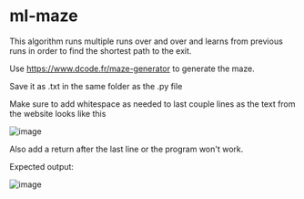 # ml-maze

This algorithm runs multiple runs over and over and learns from previous runs in order to find the shortest path to the exit.
 
Use https://www.dcode.fr/maze-generator to generate the maze. 

Save it as .txt in the same folder as the .py file

Make sure to add whitespace as needed to last couple lines as the text from the website looks like this

![image](https://github.com/user-attachments/assets/5b827313-da0a-4c0f-8f50-2731ad53f08c)

Also add a return after the last line or the program won't work.

Expected output:

![image](https://github.com/user-attachments/assets/b2f92035-7dee-4109-a00e-96ddc256a6fb)
